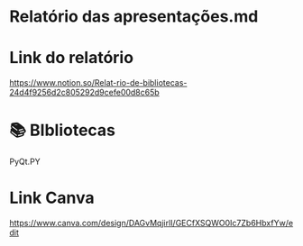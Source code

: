 # Relatório das apresentações.md

# Link do relatório
https://www.notion.so/Relat-rio-de-bibliotecas-24d4f9256d2c805292d9cefe00d8c65b

# 📚 BIbliotecas 

PyQt.PY

# Link Canva
https://www.canva.com/design/DAGvMqjirlI/GECfXSQWO0Ic7Zb6HbxfYw/edit
